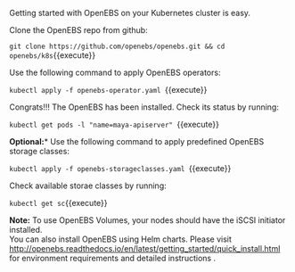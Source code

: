 Getting started with OpenEBS on your Kubernetes cluster is easy.

Clone the OpenEBS repo from github:

`git clone https://github.com/openebs/openebs.git && cd openebs/k8s`{{execute}}

Use the following command to apply OpenEBS operators:

`kubectl apply -f openebs-operator.yaml `{{execute}}

Congrats!!! The OpenEBS has been installed. Check its status by running:

`kubectl get pods -l "name=maya-apiserver" `{{execute}}

**Optional:***
Use the following command to apply predefined OpenEBS storage classes:

`kubectl apply -f openebs-storageclasses.yaml `{{execute}}

Check available storae classes by running:

`kubectl get sc`{{execute}}

**Note:**
To use OpenEBS Volumes, your nodes should have the iSCSI initiator installed.  
You can also install OpenEBS using Helm charts.
Please visit http://openebs.readthedocs.io/en/latest/getting_started/quick_install.html for environment requirements and detailed instructions .
